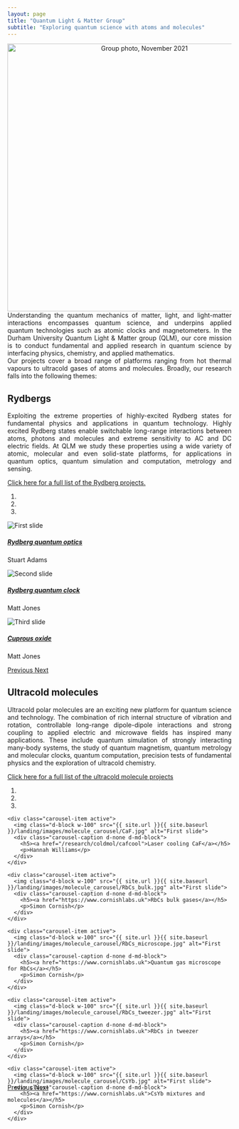 ```yaml
---
layout: page
title: "Quantum Light & Matter Group"
subtitle: "Exploring quantum science with atoms and molecules"
---
```


<center><img width=600 src="/assets/img/qlm_group_photo_nov21.jpg" alt="Group photo, November 2021" /></center>


<div style="text-align: justify"> Understanding the quantum mechanics of matter, light, and light-matter interactions encompasses quantum science, and underpins applied quantum technologies such as atomic clocks and magnetometers. In the Durham University Quantum Light & Matter group (QLM), our core mission is to conduct fundamental and applied research in quantum science by interfacing physics, chemistry, and applied mathematics. </div>


<div style="text-align: justify"> Our projects cover a broad range of platforms ranging from hot thermal vapours to ultracold gases of atoms and molecules. Broadly, our research falls into the following themes: </div>

## Rydbergs

<div style="text-align: justify"> Exploiting the extreme properties of highly-excited Rydberg states for fundamental physics and applications in quantum technology. Highly excited Rydberg states enable switchable long-range interactions between atoms, photons and molecules and  extreme sensitivity to AC and DC electric fields. At QLM we study these properties using a wide variety of atomic, molecular and even solid-state platforms, for applications in quantum optics, quantum simulation and computation, metrology and sensing. </div>

[Click here for a full list of the Rydberg projects.](/research/rydberg)

<div id="rydberg_carousel" class="carousel slide" data-ride="carousel">
  <ol class="carousel-indicators">
    <li data-target="#rydberg_carousel" data-slide-to="0" class="active"></li>
    <li data-target="#rydberg_carousel" data-slide-to="1"></li>
    <li data-target="#rydberg_carousel" data-slide-to="2"></li>
  </ol>
  <div class="carousel-inner" role="listbox" style="max-width:900px; max-height:600px !important;">
    <div class="carousel-item active">
      <img class="d-block w-100" src="{{ site.url }}{{ site.baseurl }}/landing/images/rydberg_carousel/rydberg_quantum_optics.jpg" alt="First slide">
      <div class="carousel-caption d-none d-md-block">
      	<h5><a href="/research/rydberg/photonics">Rydberg quantum optics</a></h5>
      	<p>Stuart Adams</p>
      </div>
    </div>
    <div class="carousel-item">
      <img class="d-block w-100" src="{{ site.url }}{{ site.baseurl }}/landing/images/rydberg_carousel/rydberg_quantum_clock.jpg" alt="Second slide">
      <div class="carousel-caption d-none d-md-block">
      	<h5><a href="/research/rydberg/strontium">Rydberg quantum clock</a></h5>
      	<p>Matt Jones</p>
      </div>
    </div>
    <div class="carousel-item">
      <img class="d-block w-100" src="{{ site.url }}{{ site.baseurl }}/landing/images/rydberg_carousel/cuprous_oxide.jpg" alt="Third slide">
      <div class="carousel-caption d-none d-md-block">
      	<h5><a href="/research/rydberg/excitons">Cuprous oxide</a></h5>
      	<p>Matt Jones</p>
      </div>
    </div>
  </div>
  <a class="carousel-control-prev" href="#rydberg_carousel" role="button" data-slide="prev">
    <span class="carousel-control-prev-icon" aria-hidden="true"></span>
    <span class="sr-only">Previous</span>
  </a>
  <a class="carousel-control-next" href="#rydberg_carousel" role="button" data-slide="next">
    <span class="carousel-control-next-icon" aria-hidden="true"></span>
    <span class="sr-only">Next</span>
  </a>
</div>



## Ultracold molecules

<div style="text-align: justify"> Ultracold polar molecules are an exciting new platform for quantum science and technology. The combination of rich internal structure of vibration and rotation, controllable long-range dipole-dipole interactions and strong coupling to applied electric and microwave fields has inspired many applications. These include quantum simulation of strongly interacting many-body systems, the study of quantum magnetism, quantum metrology and molecular clocks, quantum computation, precision tests of fundamental physics and the exploration of ultracold chemistry. </div>

[Click here for a full list of the ultracold molecule projects](/research/coldmol)

<div id="molecule_carousel" class="carousel slide" data-ride="carousel">
  <ol class="carousel-indicators">
    <li data-target="#molecule_carousel" data-slide-to="0" class="active"></li>
    <li data-target="#molecule_carousel" data-slide-to="1"></li>
    <li data-target="#molecule_carousel" data-slide-to="2"></li>
  </ol>
  <div class="carousel-inner" role="listbox" style="max-width:900px; max-height:600px !important;">

    <div class="carousel-item active">
      <img class="d-block w-100" src="{{ site.url }}{{ site.baseurl }}/landing/images/molecule_carousel/CaF.jpg" alt="First slide">
      <div class="carousel-caption d-none d-md-block">
      	<h5><a href="/research/coldmol/cafcool">Laser cooling CaF</a></h5>
      	<p>Hannah Williams</p>
      </div>
    </div>

    <div class="carousel-item active">
      <img class="d-block w-100" src="{{ site.url }}{{ site.baseurl }}/landing/images/molecule_carousel/RbCs_bulk.jpg" alt="First slide">
      <div class="carousel-caption d-none d-md-block">
      	<h5><a href="https://www.cornishlabs.uk">RbCs bulk gases</a></h5>
      	<p>Simon Cornish</p>
      </div>
    </div>

    <div class="carousel-item active">
      <img class="d-block w-100" src="{{ site.url }}{{ site.baseurl }}/landing/images/molecule_carousel/RbCs_microscope.jpg" alt="First slide">
      <div class="carousel-caption d-none d-md-block">
      	<h5><a href="https://www.cornishlabs.uk">Quantum gas microscope for RbCs</a></h5>
      	<p>Simon Cornish</p>
      </div>
    </div>

    <div class="carousel-item active">
      <img class="d-block w-100" src="{{ site.url }}{{ site.baseurl }}/landing/images/molecule_carousel/RbCs_tweezer.jpg" alt="First slide">
      <div class="carousel-caption d-none d-md-block">
      	<h5><a href="https://www.cornishlabs.uk">RbCs in tweezer arrays</a></h5>
      	<p>Simon Cornish</p>
      </div>
    </div>

    <div class="carousel-item active">
      <img class="d-block w-100" src="{{ site.url }}{{ site.baseurl }}/landing/images/molecule_carousel/CsYb.jpg" alt="First slide">
      <div class="carousel-caption d-none d-md-block">
      	<h5><a href="https://www.cornishlabs.uk">CsYb mixtures and molecules</a></h5>
      	<p>Simon Cornish</p>
      </div>
    </div>


  </div>
  <a class="carousel-control-prev" href="#molecule_carousel" role="button" data-slide="prev">
    <span class="carousel-control-prev-icon" aria-hidden="true"></span>
    <span class="sr-only">Previous</span>
  </a>
  <a class="carousel-control-next" href="#molecule_carousel" role="button" data-slide="next">
    <span class="carousel-control-next-icon" aria-hidden="true"></span>
    <span class="sr-only">Next</span>
  </a>
</div>

